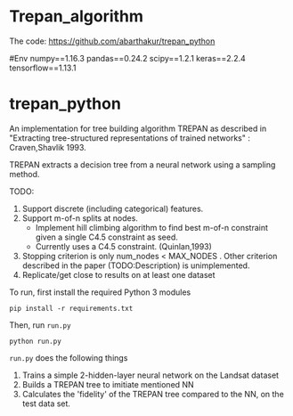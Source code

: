 # Trepan_algorithm
The code: https://github.com/abarthakur/trepan_python


#Env
numpy==1.16.3
pandas==0.24.2
scipy==1.2.1
keras==2.2.4
tensorflow==1.13.1



# trepan_python

An implementation for tree building algorithm TREPAN as described in "Extracting tree-structured representations of trained networks" : Craven,Shavlik 1993.

TREPAN extracts a decision tree from a neural network using a sampling method.

TODO:
1. Support discrete (including categorical) features.
2. Support m-of-n splits at nodes.
	* Implement hill climbing algorithm to find best m-of-n constraint given a single C4.5 constraint as seed.
	* Currently uses a C4.5 constraint. (Quinlan,1993)
3. Stopping criterion is only num_nodes < MAX_NODES . Other criterion described in the paper (TODO:Description) is unimplemented.
4. Replicate/get close to results on at least one dataset

To run, first install the required Python 3 modules

```
pip install -r requirements.txt
```

Then, run `run.py` 
```
python run.py
```

`run.py` does the following things
1. Trains a simple 2-hidden-layer neural network on the Landsat dataset
2. Builds a TREPAN tree to imitiate mentioned NN
3. Calculates the 'fidelity' of the TREPAN tree compared to the NN, on the test data set.
